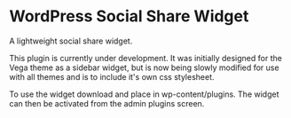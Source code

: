 # WordPress Social Share Widget

A lightweight social share widget.

This plugin is currently under development. It was initially designed for the Vega theme as a sidebar widget, but is now being slowly modified for use with all themes and is to include it's own css stylesheet.

To use the widget download and place in wp-content/plugins. The widget can then be activated from the admin plugins screen.
